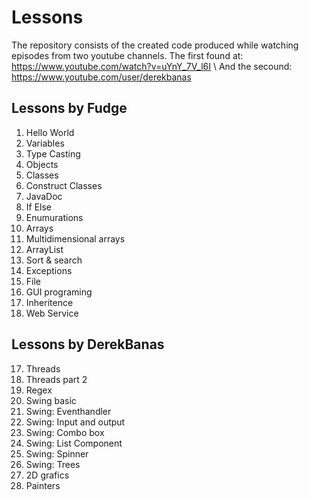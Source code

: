 # Lessons
The repository consists of the created code produced while watching episodes from two youtube channels. 
The first found at: https://www.youtube.com/watch?v=uYnY_7V_l6I
\\
And the secound: https://www.youtube.com/user/derekbanas

## Lessons by Fudge
  1. Hello World
  2. Variables
  3. Type Casting
  4. Objects
  5. Classes
  6. Construct Classes
  7. JavaDoc
  8. If Else
  9. Enumurations
  12. Arrays
  13. Multidimensional arrays
  14. ArrayList
  15. Sort & search
  16. Exceptions
  17. File
  18. GUI programing
  19. Inheritence
  20. Web Service
 
 ## Lessons by DerekBanas
  17. Threads
  18. Threads part 2
  19. Regex
  20. Swing basic
  21. Swing: Eventhandler
  22. Swing: Input and output
  24. Swing: Combo box
  25. Swing: List Component
  26. Swing: Spinner
  27. Swing: Trees
  47. 2D grafics
  48. Painters
  
  
  
